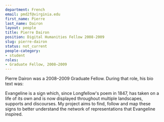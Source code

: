 ```yaml
---
department: French
email: pmd2f@virginia.edu
first_name: Pierre
last_name: Dairon
layout: people
title: Pierre Dairon
position: Digital Humanities Fellow 2008-2009
slug: pierre-dairon
status: not_current
people-category:
- student
roles:
- Graduate Fellow, 2008–2009
---
```

Pierre Dairon was a 2008–2009 Graduate Fellow. During that role, his bio text was:

Evangeline is a sign which, since Longfellow's poem in 1847, has taken on a life of its own and is now displayed throughout multiple landscapes, supports and discourses. My project aims to find, follow and map these signs to better understand the network of representations that Evangeline inspired.
